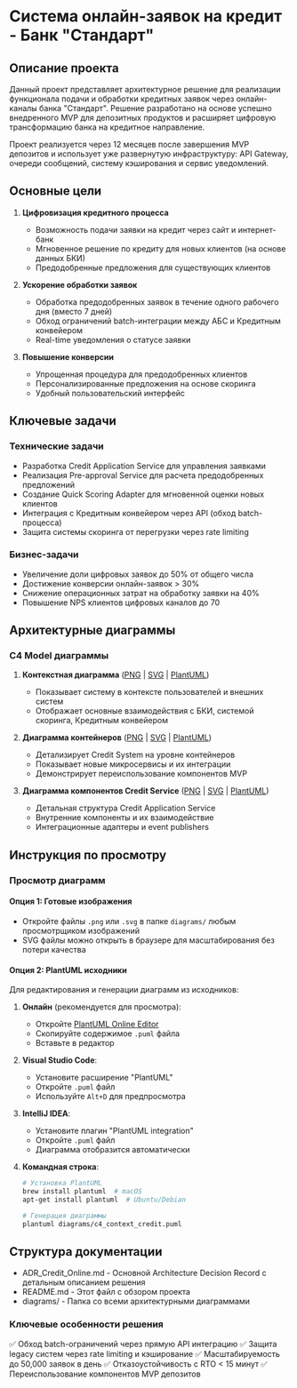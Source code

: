 # Система онлайн-заявок на кредит - Банк "Стандарт"

## Описание проекта

Данный проект представляет архитектурное решение для реализации функционала подачи и обработки кредитных заявок через онлайн-каналы банка "Стандарт". Решение разработано на основе успешно внедренного MVP для депозитных продуктов и расширяет цифровую трансформацию банка на кредитное направление.

Проект реализуется через 12 месяцев после завершения MVP депозитов и использует уже развернутую инфраструктуру: API Gateway, очереди сообщений, систему кэширования и сервис уведомлений.

## Основные цели

1. **Цифровизация кредитного процесса**
   - Возможность подачи заявки на кредит через сайт и интернет-банк
   - Мгновенное решение по кредиту для новых клиентов (на основе данных БКИ)
   - Предодобренные предложения для существующих клиентов

2. **Ускорение обработки заявок**
   - Обработка предодобренных заявок в течение одного рабочего дня (вместо 7 дней)
   - Обход ограничений batch-интеграции между АБС и Кредитным конвейером
   - Real-time уведомления о статусе заявки

3. **Повышение конверсии**
   - Упрощенная процедура для предодобренных клиентов
   - Персонализированные предложения на основе скоринга
   - Удобный пользовательский интерфейс

## Ключевые задачи

### Технические задачи
- Разработка Credit Application Service для управления заявками
- Реализация Pre-approval Service для расчета предодобренных предложений
- Создание Quick Scoring Adapter для мгновенной оценки новых клиентов
- Интеграция с Кредитным конвейером через API (обход batch-процесса)
- Защита системы скоринга от перегрузки через rate limiting

### Бизнес-задачи
- Увеличение доли цифровых заявок до 50% от общего числа
- Достижение конверсии онлайн-заявок > 30%
- Снижение операционных затрат на обработку заявки на 40%
- Повышение NPS клиентов цифровых каналов до 70

## Архитектурные диаграммы

### C4 Model диаграммы

1. **Контекстная диаграмма** ([PNG](diagrams/c4_context_credit.png) | [SVG](diagrams/c4_context_credit.svg) | [PlantUML](diagrams/c4_context_credit.puml))
   - Показывает систему в контексте пользователей и внешних систем
   - Отображает основные взаимодействия с БКИ, системой скоринга, Кредитным конвейером

2. **Диаграмма контейнеров** ([PNG](diagrams/c4_container_credit.png) | [SVG](diagrams/c4_container_credit.svg) | [PlantUML](diagrams/c4_container_credit.puml))
   - Детализирует Credit System на уровне контейнеров
   - Показывает новые микросервисы и их интеграции
   - Демонстрирует переиспользование компонентов MVP

3. **Диаграмма компонентов Credit Service** ([PNG](diagrams/c4_component_credit_service.png) | [SVG](diagrams/c4_component_credit_service.svg) | [PlantUML](diagrams/c4_component_credit_service.puml))
   - Детальная структура Credit Application Service
   - Внутренние компоненты и их взаимодействие
   - Интеграционные адаптеры и event publishers

## Инструкция по просмотру

### Просмотр диаграмм

#### Опция 1: Готовые изображения
- Откройте файлы `.png` или `.svg` в папке `diagrams/` любым просмотрщиком изображений
- SVG файлы можно открыть в браузере для масштабирования без потери качества

#### Опция 2: PlantUML исходники
Для редактирования и генерации диаграмм из исходников:

1. **Онлайн** (рекомендуется для просмотра):
   - Откройте [PlantUML Online Editor](http://www.plantuml.com/plantuml/uml/)
   - Скопируйте содержимое `.puml` файла
   - Вставьте в редактор

2. **Visual Studio Code**:
   - Установите расширение "PlantUML"
   - Откройте `.puml` файл
   - Используйте `Alt+D` для предпросмотра

3. **IntelliJ IDEA**:
   - Установите плагин "PlantUML integration"
   - Откройте `.puml` файл
   - Диаграмма отобразится автоматически

4. **Командная строка**:
   ```bash
   # Установка PlantUML
   brew install plantuml  # macOS
   apt-get install plantuml  # Ubuntu/Debian

   # Генерация диаграммы
   plantuml diagrams/c4_context_credit.puml
## Структура документации
- ADR_Credit_Online.md - Основной Architecture Decision Record с детальным описанием решения
- README.md - Этот файл с обзором проекта
- diagrams/ - Папка со всеми архитектурными диаграммами
### Ключевые особенности решения
✅ Обход batch-ограничений через прямую API интеграцию
✅ Защита legacy систем через rate limiting и кэширование
✅ Масштабируемость до 50,000 заявок в день
✅ Отказоустойчивость с RTO < 15 минут
✅ Переиспользование компонентов MVP депозитов
